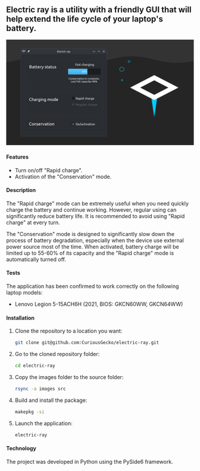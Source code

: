 ## Electric ray is a utility with a friendly GUI that will help extend the life cycle of your laptop's battery.

![screenshot.png](dev%2Fscreenshot.png)

#### Features

- Turn on/off "Rapid charge".
- Activation of the "Conservation" mode.

#### Description

The "Rapid charge" mode can be extremely useful when you need
quickly charge the battery and continue working. However, regular
using can significantly reduce battery life.
It is recommended to avoid using "Rapid charge" at every turn.

The "Conservation" mode is designed to significantly slow down the process of 
battery degradation, especially when the device use external power source most 
of the time. When activated, battery charge will be limited up to 55-60% of its 
capacity and the "Rapid charge" mode is automatically turned off.

#### Tests

The application has been confirmed to work correctly on the following laptop 
models:

- Lenovo Legion 5-15ACH6H (2021, BIOS: GKCN60WW, GKCN64WW)

#### Installation

1. Clone the repository to a location you want:

     ```bash
     git clone git@github.com:CuriousGecko/electric-ray.git
     ```
2. Go to the cloned repository folder:

     ```bash
     cd electric-ray
     ```
3. Copy the images folder to the source folder:

     ```bash
     rsync -a images src
     ```
4. Build and install the package:

     ```bash
     makepkg -si
     ```
5. Launch the application:

     ```bash
     electric-ray
     ```

#### Technology
The project was developed in Python using the PySide6 framework.